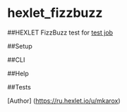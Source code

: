 # hexlet_fizzbuzz

##HEXLET FizzBuzz test for [test job](https://hexlet-ru.notion.site/8b301b64d4834a3e91f709f8ada1187a)

##Setup

##CLI

##Help

##Tests

[Author] (https://ru.hexlet.io/u/mkarox)